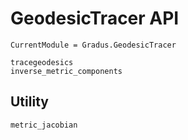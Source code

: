 # GeodesicTracer API

```@meta
CurrentModule = Gradus.GeodesicTracer
```

```@docs
tracegeodesics
inverse_metric_components
```

## Utility

```@docs
metric_jacobian
```